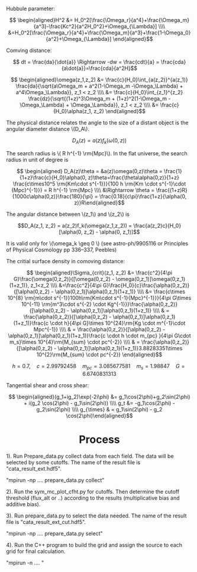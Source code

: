 <script type="text/javascript" src="http://cdn.mathjax.org/mathjax/latest/MathJax.js?config=default"></script>

Hubbule parameter:

$$ \begin{aligned}H^2 &= H_0^2[\frac{\Omega_r}{a^4}+\frac{\Omega_m}{a^3}-\frac{Kc^2}{a^2H_0^2}+\Omega_{\Lambda}] \\\\
&=H_0^2[\frac{\Omega_r}{a^4}+\frac{\Omega_m}{a^3}+\frac{1-\Omega_0}{a^2}+\Omega_{\Lambda}] \end{aligned}$$

Comving distance:

$$ dt = \frac{da}{\dot{a}} \Rightarrow -dw = \frac{cdt}{a} = \frac{cda}{a\dot{a}}=\frac{cda}{a^2H}$$

$$ \begin{aligned}\omega(z_1,z_2) &= \frac{c}{H_0}\int_{a(z_2)}^{a(z_1)} \frac{da}{\sqrt{a\Omega_m + a^2(1-\Omega_m -\Omega_\Lambda) + a^4\Omega_\Lambda}}, z_1 < z_2 \\\\ 
&= \frac{c}{H_0}\int_{z_1}^{z_2} \frac{dz}{\sqrt{(1+z)^3\Omega_m + (1+z)^2(1-\Omega_m -\Omega_\Lambda) + \Omega_\Lambda}}, z_1 < z_2 \\\\
&= \frac{c}{H_0}\alpha(z_1, z_2) \end{aligned}$$

The physical distance relates the angle to the size of a distant object is the angular diameter distance \\(D_A\\). 

$$ D_A(z) = a(z)f_k(\omega(0,z))$$

The search radius is \\( R h^{-1} \rm{Mpc}\\). In the flat universe, the search radius in unit of degree is

$$ \begin{aligned} D_A(z)\theta = &a(z)\omega(0,z)\theta = \frac{1}{1+z}\frac{c}{H_0}\alpha(0, z)\theta=\frac{\theta\alpha(0,z)}{1+z} \frac{c\times10^5 \rm{Km\cdot s^{-1}}}{100 h \rm{Km \cdot s^{-1}\cdot {Mpc}^{-1}}}  = R h^{-1} \rm{Mpc} \\\\ &\Rightarrow \theta = \frac{(1+z)R}{1000c\alpha(0,z)}\frac{180}{\pi} = \frac{0.18}{c\pi}\frac{1+z}{\alpha(0, z)}R\end{aligned}$$

The angular distance between \\(z_1\\) and \\(z_2\\) is

$$D_A(z_1, z_2) = a(z_2)f_k(\omega(z_1,z_2)) = \frac{a(z_2)c}{H_0}[\alpha(0, z_2) - \alpha(0, z_1)]$$

It is valid only for \\(\omega_k \geq 0 \\) (see astro-ph/9905116 or Principles of Physical Cosmology pp 336–337, Peebles)

The critial surface density in comoving distance:

$$ \begin{aligned}\Sigma_{crit}(z_1, z_2) &= \frac{c^2}{4\pi G}\frac{\omega(0,z_2)}{[\omega(0,z_2) - \omega(0,z_1)]\omega(0,z_1)(1+z_1)}, z_1<z_2 \\\\
&=\frac{c^2}{4\pi G}\frac{H_0}{c}\frac{\alpha(0,z_2)}{[\alpha(0,z_2) - \alpha(0,z_1)]\alpha(0,z_1)(1+z_1)} \\\\
&= \frac{c\times 10^{8} \rm{m\cdot s^{-1}}100h\rm{Km\cdot s^{-1}{Mpc}^{-1}}}{4\pi G\times 10^{-11} \rm{m^3\cdot s^{-2} \cdot Kg^{-1}}}\frac{\alpha(0,z_2)}{[\alpha(0,z_2) - \alpha(0,z_1)]\alpha(0,z_1)(1+z_1)} \\\\
& = \frac{\alpha(0,z_2)}{[\alpha(0,z_2) - \alpha(0,z_1)]\alpha(0,z_1)(1+z_1)}\frac{c \cdot h}{4\pi G}\times 10^{24}\rm{Kg \cdot m^{-1}\cdot Mpc^{-1}} \\\\ 
& = \frac{\alpha(0,z_2)}{[\alpha(0,z_2) - \alpha(0,z_1)]\alpha(0,z_1)(1+z_1)}\frac{c \cdot h \cdot m_{pc} }{4\pi G\cdot m_s}\times 10^{4}\rm{M_{sum} \cdot pc^{-2}} \\\\
& = \frac{\alpha(0,z_2)}{[\alpha(0,z_2) - \alpha(0,z_1)]\alpha(0,z_1)(1+z_1)}3.88283351\times 10^{2}\rm{M_{sum} \cdot pc^{-2}}
\end{aligned}$$

$$  h = 0.7, \quad c = 2.99792458 \quad  m_{pc} = 3.085677581 \quad m_s = 1.98847 \quad G = 6.6740831313$$

Tangential shear and cross shear:

$$ \begin{aligned}(g_1+ig_2)\exp(-2i\phi) &= g_1\cos(2\phi)+g_2\sin(2\phi) + i(g_2 \cos(2\phi) - g_1\sin(2\phi)) \\\\ 
g_t &= -g_1\cos(2\phi) - g_2\sin(2\phi) \\\\ 
g_{\times} & = g_1\sin(2\phi) - g_2 \cos(2\phi)\end{aligned}$$



# <center>Process

1). Run Prepare_data.py collect data from each field. The data will be selected by some cutoffs. The name of the result file is "cata_result_ext.hdf5".

"mpirun -np ....  prepare_data.py collect"

2). Run the sym_mc_plot_cfht.py for cutoffs. Then determine the cutoff threshold (flux_alt or ..) according to the results (multiplicative bias and additive bias).

3). Run prepare_data.py to select the data needed. The name of the result file is "cata_result_ext_cut.hdf5". 

"mpirun -np ....  prepare_data.py select"

4). Run the C++ program to build the grid and assign the source to each grid for final calculation.

"mpirun -n ....  "
